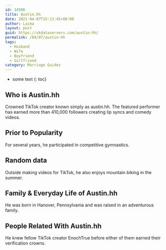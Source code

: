```yaml
---
id: 14586
title: Austin.hh
date: 2021-04-07T15:13:45+00:00
author: Laima
layout: post
guid: https://ukdataservers.com/austin-hh/
permalink: /04/07/austin-hh
tags:
  - Husband
  - Wife
  - Boyfriend
  - Girlfriend
category: Marriage Guides
---
```


* some text
{: toc}


## Who is Austin.hh
                  
                  
                  
Crowned TikTok creator known simply as austin.hh. The featured performer has earned more than 410,000 followers creating lip syncs and comedy videos.
                  
              
            
              
            
                
                
                
## Prior to Popularity
                  
                  
                  
For several years, he participated in competitive gymnastics.
                  
              
            
              
            
                
                
                
## Random data
                  
                  
                  
Outside making videos for TikTok, he also enjoys mountain biking in the summer.
                  
              
            
              
            
                
                
                
## Family & Everyday Life of Austin.hh
                  
                  
                  
He was born in Hanover, Pennsylvania and was raised in an adventurous family.
                  
              
            
              
            
                
                
                
## People Related With Austin.hh
                  
                  
                  
He knew fellow TikTok creator EnochTrue before either of them earned their verification crowns. 
                  
              
            
              
            
                
              
            
              
              
            
            
              
            
          
          
          